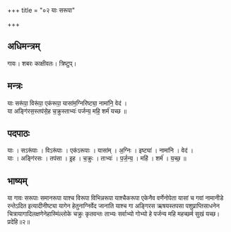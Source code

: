+++
title = "०२ याः सरूपा"

+++
## अधिमन्त्रम्
गावः। शबरः काक्षीवतः। त्रिष्टुप्।

## मन्त्रः
याः सरू॑पा॒ विरू॑पा॒ एक॑रूपा॒ यासा॑म॒ग्निरिष्ट्या॒ नामा॑नि॒ वेद॑ ।  
या अङ्गि॑रस॒स्तप॑से॒ह च॒क्रुस्ताभ्यः॑ पर्जन्य॒ महि॒ शर्म॑ यच्छ ॥

## पदपाठः
याः । सऽरू॑पाः । विऽरू॑पाः । एक॑ऽरूपाः । यासा॑म् । अ॒ग्निः । इष्ट्या॑ । नामा॑नि । वेद॑ ।  
याः । अङ्गि॑रसः । तप॑सा । इ॒ह । च॒क्रुः । ताभ्यः॑ । प॒र्ज॒न्य॒ । महि॑ । शर्म॑ । य॒च्छ॒ ॥

## भाष्यम्
या गावः सरूपाः समानरूपा याश्च विरूपा विभिन्नरूपा याश्चैकरूपा एकेनैव वर्णेनोपेता यासां च गवां नामानीडे रन्तेऽदित इत्यादीनीष्ट्या यागेन हेतुनाग्निर्वेद जानाति याश्च गा अङ्गिरस ऋषयस्तपसा पशुप्राप्तिसाधनेन चित्रायागादिलक्षणेनेहास्मिंल्लोके चक्रुः कृतवन्तः ताभ्यः सर्वाभ्यो गोभ्यो हे पर्जन्य महि महच्छर्म सुखं यच्छ। प्रदेहि॥२॥
